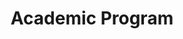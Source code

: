 ---
layout: home
title: Academic Program
pagination:
    enabled: true
    category: 'Academic Program'
---